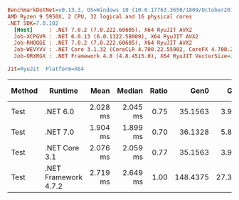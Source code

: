 ``` ini

BenchmarkDotNet=v0.13.3, OS=Windows 10 (10.0.17763.3650/1809/October2018Update/Redstone5), VM=Hyper-V
AMD Ryzen 9 5950X, 2 CPU, 32 logical and 16 physical cores
.NET SDK=7.0.102
  [Host]     : .NET 7.0.2 (7.0.222.60605), X64 RyuJIT AVX2
  Job-XCPGVR : .NET 6.0.13 (6.0.1322.58009), X64 RyuJIT AVX2
  Job-RHOQGE : .NET 7.0.2 (7.0.222.60605), X64 RyuJIT AVX2
  Job-WEVYVV : .NET Core 3.1.32 (CoreCLR 4.700.22.55902, CoreFX 4.700.22.56512), X64 RyuJIT AVX2
  Job-ORXRGX : .NET Framework 4.8 (4.8.4515.0), X64 RyuJIT VectorSize=256

Jit=RyuJit  Platform=X64  

```
| Method |              Runtime |     Mean |   Median | Ratio |     Gen0 |    Gen1 | Allocated | Alloc Ratio |
|------- |--------------------- |---------:|---------:|------:|---------:|--------:|----------:|------------:|
|   Test |             .NET 6.0 | 2.028 ms | 2.045 ms |  0.75 |  35.1563 |  3.9063 | 593.39 KB |        0.64 |
|   Test |             .NET 7.0 | 1.904 ms | 1.899 ms |  0.70 |  36.1328 |  5.8594 | 592.71 KB |        0.64 |
|   Test |        .NET Core 3.1 | 2.076 ms | 2.059 ms |  0.77 |  35.1563 |  3.9063 | 591.06 KB |        0.64 |
|   Test | .NET Framework 4.7.2 | 2.719 ms | 2.649 ms |  1.00 | 148.4375 | 27.3438 | 930.47 KB |        1.00 |
